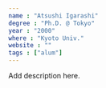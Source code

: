 ```yaml
---
name : "Atsushi Igarashi"
degree : "Ph.D. @ Tokyo"
year : "2000"
where : "Kyoto Univ."
website : ""
tags : ["alum"]
---
```

Add description here.

